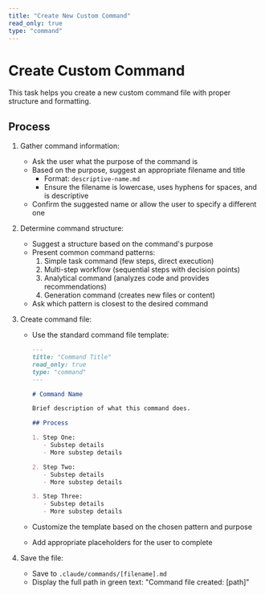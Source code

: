 ```yaml
---
title: "Create New Custom Command"
read_only: true
type: "command"
---
```


# Create Custom Command

This task helps you create a new custom command file with proper structure and formatting.

## Process

1. Gather command information:
   - Ask the user what the purpose of the command is
   - Based on the purpose, suggest an appropriate filename and title
     - Format: `descriptive-name.md`
     - Ensure the filename is lowercase, uses hyphens for spaces, and is descriptive
   - Confirm the suggested name or allow the user to specify a different one

2. Determine command structure:
   - Suggest a structure based on the command's purpose
   - Present common command patterns:
     1. Simple task command (few steps, direct execution)
     2. Multi-step workflow (sequential steps with decision points)
     3. Analytical command (analyzes code and provides recommendations)
     4. Generation command (creates new files or content)
   - Ask which pattern is closest to the desired command

3. Create command file:
   - Use the standard command file template:

     ```markdown
     ---
     title: "Command Title"
     read_only: true
     type: "command"
     ---

     # Command Name

     Brief description of what this command does.

     ## Process

     1. Step One:
        - Substep details
        - More substep details

     2. Step Two:
        - Substep details
        - More substep details

     3. Step Three:
        - Substep details
        - More substep details
     ```

   - Customize the template based on the chosen pattern and purpose
   - Add appropriate placeholders for the user to complete

4. Save the file:
   - Save to `.claude/commands/[filename].md`
   - Display the full path in green text: "Command file created: [path]"

